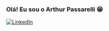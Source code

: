 ### Olá! Eu sou o Arthur Passarelli 😁

[![LinkedIn](https://img.shields.io/badge/LinkedIn-3498DB?style=for-the-badge&logo=xamarin&logoColor=white)](www.linkedin.com/in/arthurpassarelli)
